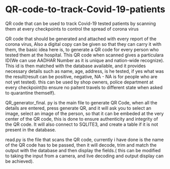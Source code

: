 # QR-code-to-track-Covid-19-patients
QR code that can be used to track Covid-19 tested patients by scanning them at every checkpoints to control the spread of corona virus

QR code that should be generated and attached with every report of the corona virus, Also a digital copy can be given so that they can carry it with them, the basic idea here is, to generate a QR code for every person who tested them at the hospital.
This QR code when scanned gives a particulara ID(We can use AADHAR Number as it is unique and nation-wide recognize). This id is then matched with the database available, and it provides necessary details such as name, age, address, is he tested, if yes what was the result(result can be positive, negative, NA - NA is for people who are not yet tested).
this can be used by shop owners, police department at every checkpoint(to ensure no paitent travels to different state when asked to quarantine themself).

QR_generator_final. py is the main file to generate QR Code, when all the details are entered, press generate QR, and it will ask you to select an image, select an image of the person, so that it can be embeded at the very center of the QR code, this is done to ensure authenticity and integrity of the QR code. It will also connect to SQLITE3, and create a table if it is not present in the database.

read.py is the file that scans the QR code, currently i have done is the name of the QR code has to be passed, then it will decode, trim and match the output with the database and then display the fields.( this can be modified to taking the input from a camera, and live decoding and output display can be achieved).
